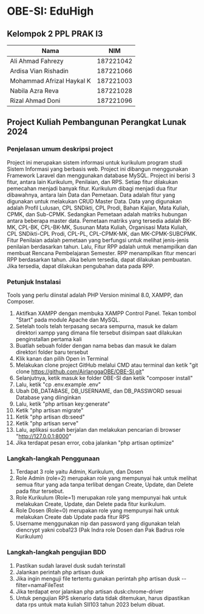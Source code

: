 # OBE-SI: EduHigh

## Kelompok 2 PPL PRAK I3

| Nama                      | NIM       |
| ------------------------- | --------- |
| Ali Ahmad Fahrezy         | 187221042 |
| Ardisa Vian Rishadin      | 187221066 |
| Mohammad Afrizal Haykal K | 187221003 |
| Nabila Azra Reva          | 187221028 |
| Rizal Ahmad Doni          | 187221096 |

## Project Kuliah Pembangunan Perangkat Lunak 2024

### Penjelasan umum deskripsi project

Project ini merupakan sistem informasi untuk kurikulum program studi Sistem Informasi yang berbasis web. Project ini dibangun menggunakan Framework Laravel dan menggunakan database MySQL. Project ini berisi 3 fitur, antara lain Kurikulum, Penilaian, dan RPS. Setiap fitur dilakukan pemecahan menjadi banyak fitur. Kurikulum dibagi menjadi dua fitur dibawahnya, antara lain Data dan Pemetaan. Data adalah fitur yang digunakan untuk melakukan CRUD Master Data. Data yang digunakan adalah Profil Lulusan, CPL SNDikti, CPL Prodi, Bahan Kajian, Mata Kuliah, CPMK, dan Sub-CPMK. Sedangkan Pemetaan adalah matriks hubungan antara beberapa master data. Pemetaan matriks yang tersedia adalah BK-MK, CPL-BK, CPL-BK-MK, Susunan Mata Kuliah, Organisasi Mata Kuliah, CPL SNDikti-CPL Prodi, CPL-PL, CPL-CPMK-MK, dan MK-CPMK-SUBCPMK. Fitur Penilaian adalah pemetaan yang berfungsi untuk melihat jenis-jenis penilaian berdasarkan tahun. Lalu, Fitur RPP adalah untuk menampilkan dan membuat Rencana Pembelajaran Semester. RPP menampilkan fitur mencari RPP berdasarkan tahun. Jika belum tersedia, dapat dilakukan pembuatan. Jika tersedia, dapat dilakukan pengubahan data pada RPP.

### Petunjuk Instalasi

Tools yang perlu diinstal adalah PHP Version minimal 8.0, XAMPP, dan Composer.

1. Aktifkan XAMPP dengan membuka XAMPP Control Panel. Tekan tombol "Start" pada module Apache dan MySQL.
2. Setelah tools telah terpasang secara sempurna, masuk ke dalam direktori xampp yang dimana file tersebut disimpan saat dilakukan penginstallan pertama kali
3. Buatlah sebuah folder dengan nama bebas dan masuk ke dalam direktori folder baru tersebut
4. Klik kanan dan pilih Open in Terminal
5. Melakukan clone project GitHub melalui CMD atau terminal dan ketik "git clone https://github.com/AirlanggaOBE/OBE-SI.git"
6. Selanjutnya, ketik masuk ke folder OBE-SI dan ketik "composer install"
7. Lalu, ketik "cp .env.example .env"
8. Ubah DB_DATABASE, DB_USERNAME, dan DB_PASSWORD sesuai Database yang diinginkan
9. Lalu, ketik "php artisan key:generate"
10. Ketik "php artisan migrate"
11. Ketik "php artisan db:seed"
12. Ketik "php artisan serve"
13. Lalu, aplikasi sudah berjalan dan melakukan pencarian di browser "http://127.0.0.1:8000"
14. Jika terdapat pesan error, coba jalankan "php artisan optimize"

### Langkah-langkah Penggunaan

1. Terdapat 3 role yaitu Admin, Kurikulum, dan Dosen
2. Role Admin (role=2) merupakan role yang mempunyai hak untuk melihat semua fitur yang ada tanpa terlibat dengan Create, Update, dan Delete pada fitur tersebut.
3. Role Kurikulum (Role=1) merupakan role yang mempunyai hak untuk melakukan Create, Update, dan Delete pada fitur kurikulum.
4. Role Dosen (Role=0) merupakan role yang mempunyai hak untuk melakukan Create dab Update pada fitur RPS
5. Username menggunakan nip dan password yang digunakan telah diencrypt yakni coba123 (Pak Indra role Dosen dan Pak Badrus role Kurikulum)

### Langkah-langkah pengujian BDD

1. Pastikan sudah laravel dusk sudah terinstall
2. Jalankan perintah php artisan dusk
3. Jika ingin menguji file tertentu gunakan perintah php artisan dusk --filter=namaFileTest
4. Jika terdapat eror jalankan php artisan dusk:chrome-driver
5. Untuk pengujian RPS skenario data tidak ditemukan, harus dipastikan data rps untuk mata kuliah SII103 tahun 2023 belum dibuat.
